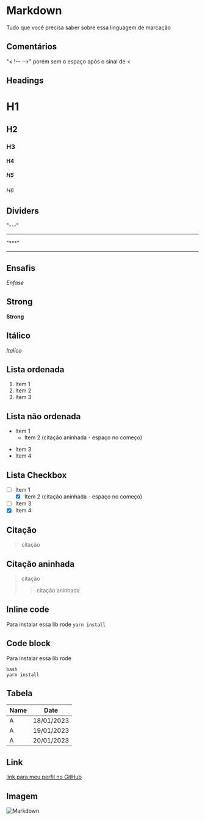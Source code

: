  
# Markdown

Tudo que você precisa saber sobre essa linguagem de marcação

## Comentários
"< !-- -->" porém sem o espaço após o sinal de <

## Headings
# H1
## H2
### H3
#### H4
##### H5
###### H6


## Dividers
"---" 

---
"***"
***

## Ensafis
*Enfase*

## Strong
**Strong**

## Itálico
_Italico_

## Lista ordenada
1. Item 1
2. Item 2
3. Item 3

## Lista não ordenada
* Item 1
  * Item 2 (citação aninhada - espaço no começo)
- Item 3
- Item 4
   
## Lista Checkbox
- [ ] Item 1
  - [x] Item 2 (citação aninhada - espaço no começo)
- [ ] Item 3
- [x] Item 4
   
## Citação
> citação

## Citação aninhada
> citação
> > citação aninhada

## Inline code
Para instalar essa lib rode `yarn install`

## Code block
Para instalar essa lib rode 
  ```
  bash
  yarn install
  ```

## Tabela
| Name | Date | 
| - | - |
| A | 18/01/2023|
| A | 19/01/2023|
| A | 20/01/2023|

## Link
[link para meu perfil no GitHub](https://github.com/viniciuswshibuta/viniciuswshibuta "Github - Vinicius Shibuta")

## Imagem
![Markdown](https://user-images.githubusercontent.com/110253107/213260436-78cc940e-10aa-4975-81c8-d29f0011e0c5.png)
